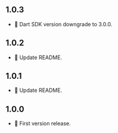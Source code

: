 ## 1.0.3
* 📃 Dart SDK version downgrade to 3.0.0.

## 1.0.2
* 📃 Update README.

## 1.0.1
* 📃 Update README.

## 1.0.0
* 🎉 First version release.